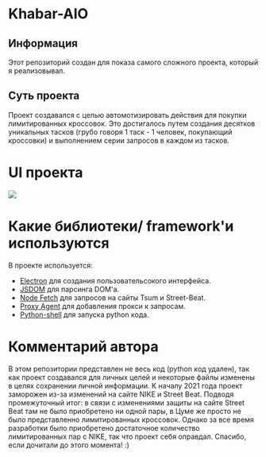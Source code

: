 # Khabar-AIO

## Информация

Этот репозиторий создан для показа самого сложного проекта, который я реализовывал.

## Суть проекта

Проект создавался с целью автомотизировать действия для покупки лимитированных кроссовок. Это достигалось путем создания десятков уникальных тасков (грубо говоря 1 таск - 1 человек, покупающий кроссовки) и выполнением серии запросов в каждом из тасков.

# UI проекта

![](https://i.ibb.co/cbvqBxF/bot-wind.png)

# Какие библиотеки/ framework'и используются

В проекте используется:
- [Electron](https://www.electronjs.org/) для создания пользовательсокого интерфейса.
- [JSDOM](https://www.npmjs.com/package/jsdom) для парсинга DOM'а.
- [Node Fetch](https://www.npmjs.com/package/node-fetch) для запросов на сайты Tsum и Street-Beat.
- [Proxy Agent](https://www.npmjs.com/package/proxy-agent) для добавления прокси к запросам.
- [Python-shell](https://www.npmjs.com/package/python-shell) для запуска python кода.

# Комментарий автора

В этом репозитории представлен не весь код (python код удален), так как проект создавался для личных целей и некоторые файлы изменены в целях сохранении личной информации.
К началу 2021 года проект заморожен из-за изменений на сайте NIKE и Street Beat. Подводя промежуточный итог: в связи с изменениями защиты на сайте Street Beat там не было приобретено ни одной пары, в Цуме же просто не было представленно лимитированных кроссовок. Однако за все время разработки было приобретено достаточное количество лимитированных пар с NIKE, так что проект себя оправдал. Спасибо, если дочитали до этого момента! :)
